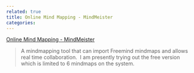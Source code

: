```yaml
---
related: true
title: Online Mind Mapping - MindMeister
categories: 
---
```

[Online Mind Mapping - MindMeister][1]

> A mindmapping tool that can import Freemind mindmaps and allows real time
collaboration.  I am presently trying out the free version which is limited to
6 mindmaps on the system.

[1]: http://www.mindmeister.com/

